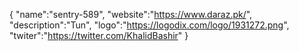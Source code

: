 {
"name":"sentry-589",
"website":"https://www.daraz.pk/", 
"description":"Tun", 
"logo":"https://logodix.com/logo/1931272.png", 
"twiter":"https://twitter.com/KhalidBashir"
}
